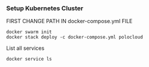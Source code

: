 ### Setup Kubernetes Cluster

FIRST CHANGE PATH IN docker-compose.yml FILE
```
docker swarm init  
docker stack deploy -c docker-compose.yml polocloud
```

List all services
```
docker service ls
```

